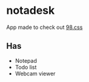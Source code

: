 # notadesk

App made to check out [98.css](https://github.com/jdan/98.css)

## Has

- Notepad
- Todo list
- Webcam viewer
